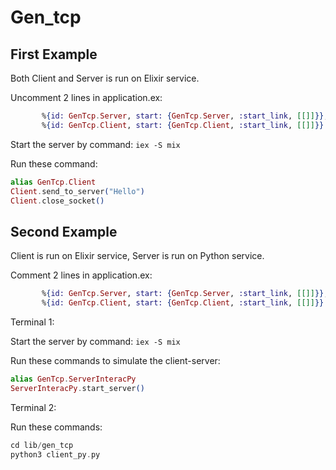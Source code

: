 # Gen_tcp

## First Example

Both Client and Server is run on Elixir service.

Uncomment 2 lines in application.ex:
```elixir
       %{id: GenTcp.Server, start: {GenTcp.Server, :start_link, [[]]}},
       %{id: GenTcp.Client, start: {GenTcp.Client, :start_link, [[]]}}
```

Start the server by command: `iex -S mix`

Run these command:
```elixir
alias GenTcp.Client
Client.send_to_server("Hello")
Client.close_socket()
```

## Second Example

Client is run on Elixir service, Server is run on Python service.

Comment 2 lines in application.ex:
```elixir
       %{id: GenTcp.Server, start: {GenTcp.Server, :start_link, [[]]}},
       %{id: GenTcp.Client, start: {GenTcp.Client, :start_link, [[]]}}
```

Terminal 1:

Start the server by command: `iex -S mix`

Run these commands to simulate the client-server:

```elixir
alias GenTcp.ServerInteracPy
ServerInteracPy.start_server()
```

Terminal 2:

Run these commands:

```elixir
cd lib/gen_tcp
python3 client_py.py
```